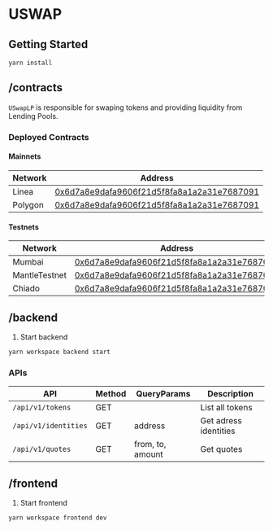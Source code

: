 # USWAP

## Getting Started

`yarn install`

## /contracts

`USwapLP` is responsible for swaping tokens and providing liquidity from Lending Pools.

### Deployed Contracts

#### Mainnets

| Network | Address                                                                                                                  |
| ------- | ------------------------------------------------------------------------------------------------------------------------ |
| Linea   | [0x6d7a8e9dafa9606f21d5f8fa8a1a2a31e7687091](https://lineascan.build/address/0x6d7a8e9dafa9606f21d5f8fa8a1a2a31e7687091) |
| Polygon | [0x6d7a8e9dafa9606f21d5f8fa8a1a2a31e7687091](https://polygonscan.com/address/0x6d7a8e9dafa9606f21d5f8fa8a1a2a31e7687091) |

#### Testnets

| Network       | Address                                                                                                                             |
| ------------- | ----------------------------------------------------------------------------------------------------------------------------------- |
| Mumbai        | [0x6d7a8e9dafa9606f21d5f8fa8a1a2a31e7687091](https://mumbai.polygonscan.com/address/0x6d7a8e9dafa9606f21d5f8fa8a1a2a31e7687091)     |
| MantleTestnet | [0x6d7a8e9dafa9606f21d5f8fa8a1a2a31e7687091](https://explorer.mantle.xyz/address/0x6d7a8e9DAfa9606F21d5f8FA8a1a2A31e7687091)        |
| Chiado        | [0x6d7a8e9dafa9606f21d5f8fa8a1a2a31e7687091](https://blockscout.chiadochain.net/address/0x6d7a8e9DAfa9606F21d5f8FA8a1a2A31e7687091) |

## /backend

1. Start backend

```bash
yarn workspace backend start
```

### APIs

| API                  | Method | QueryParams      | Description           |
| -------------------- | ------ | ---------------- | --------------------- |
| `/api/v1/tokens`     | GET    |                  | List all tokens       |
| `/api/v1/identities` | GET    | address          | Get adress identities |
| `/api/v1/quotes`     | GET    | from, to, amount | Get quotes            |

## /frontend

1. Start frontend

```bash
yarn workspace frontend dev
```
